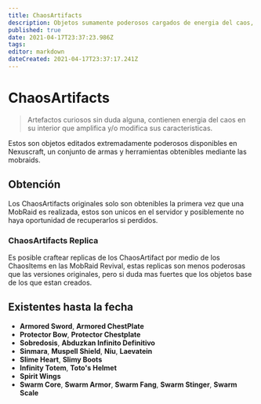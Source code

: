 ```yaml
---
title: ChaosArtifacts
description: Objetos sumamente poderosos cargados de energia del caos, obtenibles en las MobRaids.
published: true
date: 2021-04-17T23:37:23.986Z
tags: 
editor: markdown
dateCreated: 2021-04-17T23:37:17.241Z
---
```


# ChaosArtifacts
> Artefactos curiosos sin duda alguna, contienen energia del caos en su interior que amplifica y/o modifica sus caracteristicas.

Estos son objetos editados extremadamente poderosos disponibles en Nexuscraft, un conjunto de armas y herramientas obtenibles mediante las mobraids.

## Obtención 
Los ChaosArtifacts originales solo son obtenibles la primera vez que una MobRaid es realizada, estos son unicos en el servidor y posiblemente no haya oportunidad de recuperarlos si perdidos.

### ChaosArtifacts Replica
Es posible craftear replicas de los ChaosArtifact por medio de los ChaosItems en las MobRaid Revival, estas replicas son menos poderosas que las versiones originales, pero si duda mas fuertes que los objetos base de los que estan creados.

## Existentes hasta la fecha

- **Armored Sword**, **Armored ChestPlate**
- **Protector Bow**, **Protector Chestplate**
- **Sobredosis**, **Abduzkan Infinito Definitivo**
- **Sinmara**, **Muspell Shield**, **Niu**, **Laevatein**
- **Slime Heart**, **Slimy Boots**
- **Infinity Totem**, **Toto's Helmet**
- **Spirit Wings** 
- **Swarm Core**, **Swarm Armor**, **Swarm Fang**, **Swarm Stinger**, **Swarm Scale**
